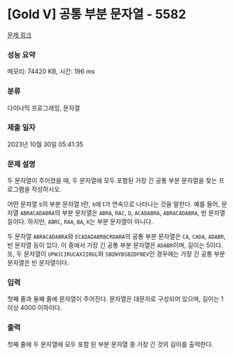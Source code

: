 # [Gold V] 공통 부분 문자열 - 5582 

[문제 링크](https://www.acmicpc.net/problem/5582) 

### 성능 요약

메모리: 74420 KB, 시간: 196 ms

### 분류

다이나믹 프로그래밍, 문자열

### 제출 일자

2023년 10월 30일 05:41:35

### 문제 설명

<p>두 문자열이 주어졌을 때, 두 문자열에 모두 포함된 가장 긴 공통 부분 문자열을 찾는 프로그램을 작성하시오.</p>

<p>어떤 문자열 s의 부분 문자열 t란, s에 t가 연속으로 나타나는 것을 말한다. 예를 들어, 문자열 <code>ABRACADABRA</code>의 부분 문자열은 <code>ABRA</code>, <code>RAC</code>, <code>D</code>, <code>ACADABRA</code>, <code>ABRACADABRA</code>, 빈 문자열 등이다. 하지만, <code>ABRC</code>, <code>RAA</code>, <code>BA</code>, <code>K</code>는 부분 문자열이 아니다.</p>

<p>두 문자열 <code>ABRACADABRA</code>와 <code>ECADADABRBCRDARA</code>의 공통 부분 문자열은 <code>CA</code>, <code>CADA</code>, <code>ADABR</code>, 빈 문자열 등이 있다. 이 중에서 가장 긴 공통 부분 문자열은 <code>ADABR</code>이며, 길이는 5이다. 또, 두 문자열이 <code>UPWJCIRUCAXIIRGL</code>와 <code>SBQNYBSBZDFNEV</code>인 경우에는 가장 긴 공통 부분 문자열은 빈 문자열이다.</p>

### 입력 

 <p>첫째 줄과 둘째 줄에 문자열이 주어진다. 문자열은 대문자로 구성되어 있으며, 길이는 1 이상 4000 이하이다.</p>

### 출력 

 <p>첫째 줄에 두 문자열에 모두 포함 된 부분 문자열 중 가장 긴 것의 길이를 출력한다.</p>

